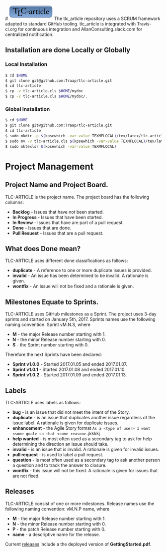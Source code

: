 #![](data/logo.png) The tlc_article repository uses a SCRUM framework adapted
to standard GitHub tooling.  tlc_article is integrated with Travis-ci.org for
continuous integration and AllanConsulting.slack.com for centralized
notification.

## Installation are done Locally or Globally
### Local Installation
```bash
$ cd $HOME
$ git clone git@github.com:Traap/tlc-article.git
$ cd tlc-article
$ cp -v tlc-article.cls $HOME/mydoc
$ cp -v tlc-article.cls $HOME/mydoc/.
```

### Global Installation 
```bash
$ cd $HOME
$ git clone git@github.com:Traap/tlc-article.git
$ cd tlc-article
$ sudo mkdir -p $(kpsewhich -var-value TEXMFLOCAL)/tex/latex/tlc-article
$ sudo mv -v tlc-article.cls $(kpsewhich -var-value TEXMFLOCAL)/tex/latex/tlcarticle/.
$ sudo mktexlsr $(kpsewhich -var-value TEXMFLOCAL)
```
# Project Management
## Project Name and Project Board.
TLC-ARTICLE is the project name.  The project board has the following columns:
* **Backlog** - Issues that have not been started.
* **In Progress** - Issues that have been started.
* **In Review** - Issues that have are part of a pull request.
* **Done** - Issues that are done.
* **Pull Resuest** - Issues that are a pull request.

## What does Done mean?
TLC-ARTICLE uses different done classifications as follows:
* **duplicate** - A reference to one or more duplicate issues is provided.
* **invalid** - An issue has been determined to be invalid.  A rationale is given.
* **wontfix** - An issue will not be fixed and a rationale is given.

## Milestones Equate to Sprints.
TLC-ARTICLE uses GitHub milestones as a Sprint.  The project uses 3-day sprints
and started on January 5th, 2017.  Sprints names use the following naming
convention: Sprint vM.N.S, where
* **M** - the major Release number starting with 1.
* **N** - the minor Release number starting with 0.
* **S** - the Sprint number starting with 0.

Therefore the next Sprints have been declared:
* **Sprint v1.0.0** - Started 2017.01.05 and ended 2017.01.07.
* **Sprint v1.0.1** - Started 2017.01.08 and ended 2017.01.10.
* **Sprint v1.0.2** - Started 2017.01.09 and ended 2017.01.13.

## Labels
TLC-ARTICLE uses labels as follows:
* **bug** - is an issue that did not meet the intent of the Story.
* **duplicate** - is an issue that duplicates another issue regardless of the
  issue label.  A rationale is given for duplicate issues.
* **enhancement** - the Agile Story format 
```As a <type of user> I want <some goal> so that <some reason>.```jkkkkj
* **help wanted** - is most often used as a secondary tag to ask for help
  determining the direction an issue should take.
* **invalid** - is an issue that is invalid.  A rationale is given for invalid
  issues.
* **pull request** - is used to label a pull request.
* **question** - is most often used as a secondary tag to ask another person
  a question and to track the answer to closure. 
* **wontfix** - this issue will not be fixed.  A rationale is given for issues
  that are not fixed.

## Releases
TLC-ARTICLE consist of one or more milestones.  Release names use the following
naming convention: vM.N.P name, where
* **M** - the major Release number starting with 1.
* **N** - the minor Release number starting with 0.
* **P** - the patch Release number starting with 0.
* **name** - a descriptive name for the release.

Current [releases](https://github.com/Traap/tlc-article/releases) include
a the deployed version of **GettingStarted.pdf**.

